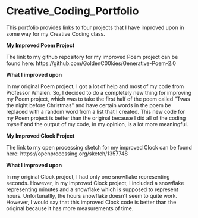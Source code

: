 # Creative_Coding_Portfolio
<p>This portfolio provides links to four projects that I have improved upon in some way for my Creative Coding class.</p> 

<b>My Improved Poem Project</b>
<p>The link to my github repository for my improved Poem project can be found here: https://github.com/GoldenC00kies/Generative-Poem-2.0</p>
<b>What I improved upon</b>
<p>In my original Poem project, I got a lot of help and most of my code from Professor Whalen. So, I decided to do a completely new thing for improving my Poem project, which was to take the first half of the poem called "Twas the night before Christmas" and have certain words in the poem be replaced with a random word from a list that I created. This new code for my Poem project is better than the original because I did all of the coding myself and the output of my code, in my opinion, is a lot more meaningful.</p>
<b>My Improved Clock Project</b>
<p>The link to my open processing sketch for my improved Clock can be found here: https://openprocessing.org/sketch/1357748</p>
<b>What I improved upon</b>
<p>In my original Clock project, I had only one snowflake representing seconds. However, in my improved Clock project, I included a snowflake representing minutes and a snowflake which is supposed to represent hours. Unfortunatlly, the hours snowflake doesn't seem to quite work. However, I would say that this improved Clock code is better than the original because it has more measurements of time.</p>






